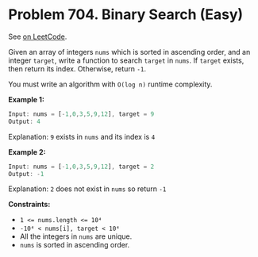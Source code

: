 Problem 704. Binary Search (Easy)
=================================

See [on LeetCode](https://leetcode.com/problems/binary-search/).

Given an array of integers `nums` which is sorted in ascending order, and an integer `target`,
write a function to search `target` in `nums`. If `target` exists, then return its index.
Otherwise, return `-1`.

You must write an algorithm with `O(log n)` runtime complexity.

**Example 1:**

```Rust
Input: nums = [-1,0,3,5,9,12], target = 9
Output: 4
```

Explanation: `9` exists in `nums` and its index is `4`

**Example 2:**

```Rust
Input: nums = [-1,0,3,5,9,12], target = 2
Output: -1
```

Explanation: `2` does not exist in `nums` so return `-1`

**Constraints:**

* `1 <= nums.length <= 10⁴`
* `-10⁴ < nums[i], target < 10⁴`
* All the integers in `nums` are unique.
* `nums` is sorted in ascending order.
